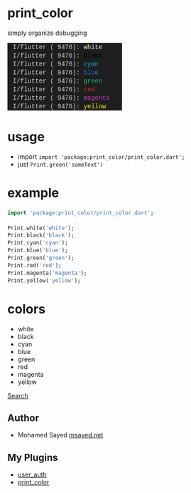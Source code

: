# print_color

simply organize debugging

![screenshot](screenshot.png)


# usage
* import `import 'package:print_color/print_color.dart';`
* just `Print.green('someText')`


# example
```dart
import 'package:print_color/print_color.dart';

Print.white('white');
Print.black('black');
Print.cyan('cyan');
Print.blue('blue');
Print.green('green');
Print.red('red');
Print.magenta('magenta');
Print.yellow('yellow');
```


# colors

* white
* black
* cyan
* blue
* green
* red
* magenta
* yellow

<a href="#" class="button icon search">Search</a>


## Author
* Mohamed Sayed [msayed.net](https://msayed.net)

## My Plugins
* [user_auth](https://pub.dev/packages/user_auth)
* [print_color](https://pub.dev/packages/print_color)

